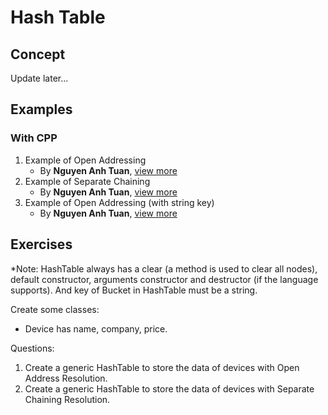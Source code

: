 # Hash Table

## Concept
Update later...

## Examples
### With CPP
1. Example of Open Addressing
   - By __Nguyen Anh Tuan__, [view more](/hash_table/cpp/examples/hash_table_example_01_tuan.cpp)
2. Example of Separate Chaining
   - By __Nguyen Anh Tuan__, [view more](/hash_table/cpp/examples/hash_table_example_02_tuan.cpp)
3. Example of Open Addressing (with string key)
   - By __Nguyen Anh Tuan__, [view more](/hash_table/cpp/examples/hash_table_example_03_tuan.cpp)

## Exercises
\*Note: HashTable always has a clear (a method is used to clear all nodes), default constructor, arguments constructor and destructor (if the language supports). And key of Bucket in HashTable must be a string.

Create some classes:

- Device has name, company, price.

Questions:
1. Create a generic HashTable to store the data of devices with Open Address Resolution.
2. Create a generic HashTable to store the data of devices with Separate Chaining Resolution.
